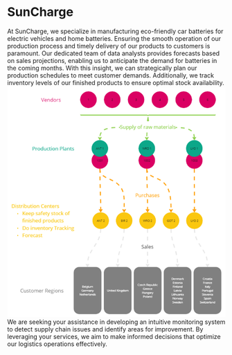 # SunCharge
At SunCharge, we specialize in manufacturing eco-friendly car batteries for electric vehicles and home batteries. Ensuring the smooth operation of our production process and timely delivery of our products to customers is paramount. Our dedicated team of data analysts provides forecasts based on sales projections, enabling us to anticipate the demand for batteries in the coming months. With this insight, we can strategically plan our production schedules to meet customer demands. Additionally, we track inventory levels of our finished products to ensure optimal stock availability. 
![Schematic overview of our supply chain](img/schematic_overview_of_data.png)
We are seeking your assistance in developing an intuitive monitoring system to detect supply chain issues and identify areas for improvement. By leveraging your services, we aim to make informed decisions that optimize our logistics operations effectively.

